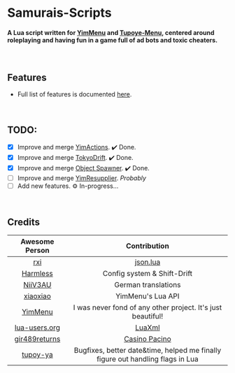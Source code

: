 # Samurais-Scripts
#### A Lua script written for [YimMenu](https://github.com/YimMenu/YimMenu) and [Tupoye-Menu](https://github.com/TupoyeMenu/TupoyeMenu), centered around roleplaying and having fun in a game full of ad bots and toxic cheaters.
  

## Features

- Full list of features is documented [here](FEATURES.md).

  

## TODO:

- [x] Improve and merge [YimActions](https://github.com/xesdoog/YimActions). ✔️ Done.
- [x] Improve and merge [TokyoDrift](https://github.com/YimMenu-Lua/TokyoDrift). ✔️ Done.
- [x] Improve and merge [Object Spawner](https://github.com/xesdoog/object-spawner). ✔️ Done.
- [ ] Improve and merge [YimResupplier](https://github.com/YimMenu-Lua/YimResupplier). *Probably*
- [ ] Add new features. ⚙️ In-progress...

  

## Credits

| Awesome Person                                    | Contribution                                                                   |
|     :---:                                         | :---:                                                                          |
| [rxi](https://github.com/rxi)                     | [json.lua](https://github.com/rxi/json.lua)                                    |
| [Harmless](https://github.com/harmless05)         | Config system & Shift-Drift                                                    |
| [NiiV3AU](https://github.com/NiiV3AU)             | German translations                                                            |
| [xiaoxiao](https://github.com/xiaoxiao921)        | YimMenu's Lua API                                                              |
| [YimMenu](https://github.com/YimMenu/YimMenu)     | I was never fond of any other project. It's just beautiful!                    |
| [lua-users.org](http://lua-users.org/)            | [LuaXml](http://lua-users.org/wiki/LuaXml)                                     |
| [gir489returns](https://github.com/gir489returns) | [Casino Pacino](https://github.com/YimMenu-Lua/Casino-Pacino)                  |
| [tupoy-ya](https://github.com/tupoy-ya)           | Bugfixes, better date&time, helped me finally figure out handling flags in Lua |
